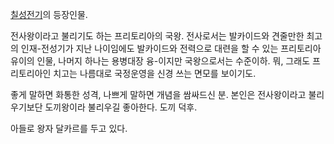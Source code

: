 [칠성전기](%EC%B9%A0%EC%84%B1%EC%A0%84%EA%B8%B0.md)의 등장인물.

전사왕이라고 불리기도 하는 프리토리아의 국왕. 전사로서는 발카이드와 견줄만한 최고의 인재-전성기가 지난 나이임에도 발카이드와 전력으로 대련을
할 수 있는 프리토리아 유이의 인물, 나머지 하나는 용병대장 융-이지만 국왕으로서는 수준이하. 뭐, 그래도 프리토리아인 치고는 나름대로
국정운영을 신경 쓰는 면모를 보이기도.  

좋게 말하면 화통한 성격, 나쁘게 말하면 개념을 쌈싸드신 분. 본인은 전사왕이라고 불리우기보단 도끼왕이라 불리우길 좋아한다. 도끼 덕후.  

아들로 왕자 달카르를 두고 있다.  

